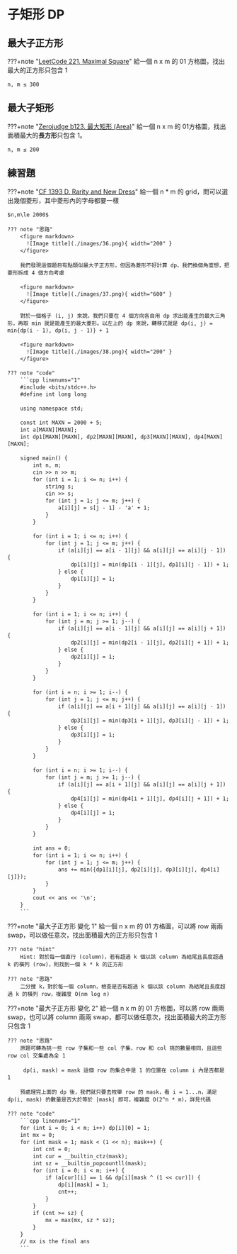 # 子矩形 DP

## 最大子正方形

???+note "[LeetCode 221. Maximal Square](https://leetcode.com/problems/maximal-square/)"
	給一個 n x m 的 01 方格圖，找出最大的正方形只包含 1
	
	n, m ≤ 300

## 最大子矩形

???+note "[Zerojudge b123. 最大矩形 (Area)](https://zerojudge.tw/ShowProblem?problemid=b123)"
	給一個 n x m 的 01方格圖，找出面積最大的**長方形**只包含 1。
	
	n, m ≤ 200

## 練習題

???+note "[CF 1393 D. Rarity and New Dress](https://codeforces.com/problemset/problem/1393/D)"
	給一個 n * m 的 grid，問可以選出幾個菱形，其中菱形內的字母都要一樣
	
	$n,m\le 2000$
	
	??? note "思路"
		<figure markdown>
          ![Image title](./images/36.png){ width="200" }
        </figure>
        
        我們發現這個題目有點類似最大子正方形，但因為菱形不好計算 dp，我們換個角度想，把菱形拆成 4 個方向考慮
        
        <figure markdown>
          ![Image title](./images/37.png){ width="600" }
        </figure>
        
        對於一個格子 (i, j) 來說，我們只要在 4 個方向各自用 dp 求出能產生的最大三角形，再取 min 就是能產生的最大菱形。以左上的 dp 來說，轉移式就是 dp(i, j) = min{dp(i - 1), dp(i, j - 1)} + 1
        
        <figure markdown>
          ![Image title](./images/38.png){ width="200" }
        </figure>
        
    ??? note "code"
    	```cpp linenums="1"
    	#include <bits/stdc++.h>
        #define int long long

        using namespace std;

        const int MAXN = 2000 + 5;
        int a[MAXN][MAXN];
        int dp1[MAXN][MAXN], dp2[MAXN][MAXN], dp3[MAXN][MAXN], dp4[MAXN][MAXN];

        signed main() {
            int n, m;
            cin >> n >> m;
            for (int i = 1; i <= n; i++) {
                string s;
                cin >> s;
                for (int j = 1; j <= m; j++) {
                    a[i][j] = s[j - 1] - 'a' + 1;
                }
            }

            for (int i = 1; i <= n; i++) {
                for (int j = 1; j <= m; j++) {
                    if (a[i][j] == a[i - 1][j] && a[i][j] == a[i][j - 1]) {
                        dp1[i][j] = min(dp1[i - 1][j], dp1[i][j - 1]) + 1;
                    } else {
                        dp1[i][j] = 1;
                    }
                }
            }

            for (int i = 1; i <= n; i++) {
                for (int j = m; j >= 1; j--) {
                    if (a[i][j] == a[i - 1][j] && a[i][j] == a[i][j + 1]) {
                        dp2[i][j] = min(dp2[i - 1][j], dp2[i][j + 1]) + 1;
                    } else {
                        dp2[i][j] = 1;
                    }
                }
            }

            for (int i = n; i >= 1; i--) {
                for (int j = 1; j <= m; j++) {
                    if (a[i][j] == a[i + 1][j] && a[i][j] == a[i][j - 1]) {
                        dp3[i][j] = min(dp3[i + 1][j], dp3[i][j - 1]) + 1;
                    } else {
                        dp3[i][j] = 1;
                    }
                }
            }

            for (int i = n; i >= 1; i--) {
                for (int j = m; j >= 1; j--) {
                    if (a[i][j] == a[i + 1][j] && a[i][j] == a[i][j + 1]) {
                        dp4[i][j] = min(dp4[i + 1][j], dp4[i][j + 1]) + 1;
                    } else {
                        dp4[i][j] = 1;
                    }
                }
            }

            int ans = 0;
            for (int i = 1; i <= n; i++) {
                for (int j = 1; j <= m; j++) {
                    ans += min({dp1[i][j], dp2[i][j], dp3[i][j], dp4[i][j]});
                }
            }
            cout << ans << '\n';
        }
    	```


???+note "最大子正方形 變化 1"
	給一個 n x m 的 01 方格圖，可以將 row 兩兩 swap，可以做任意次，找出面積最大的正方形只包含 1
	
	??? note "hint"
		Hint: 對於每一個直行 (column)，若有超過 k 個以該 column 為結尾且長度超過  k 的橫列 (row)，則找到一個 k * k 的正方形
		
	??? note "思路"
		二分搜 k，對於每一個 column，檢查是否有超過 k 個以該 column 為結尾且長度超過 k 的橫列 row，複雜度 O(nm log n)
		
???+note "最大子正方形 變化 2"
	給一個 n x m 的 01 方格圖，可以將 row 兩兩 swap，也可以將 column 兩兩 swap，都可以做任意次，找出面積最大的正方形只包含 1
	
	??? note "思路"
		原題可轉為挑一些 row 子集和一些 col 子集，row 和 col 挑的數量相同，且這些 row col 交集處為全 1
	
		 dp(i, mask) = mask 這個 row 的集合中是 1 的位置在 column i 內是否都是 1 
		 
		預處理完上面的 dp 後，我們就只要去枚舉 row 的 mask，看 i = 1...n，滿足 dp(i, mask) 的數量是否大於等於 |mask| 即可，複雜度 O(2^n * m)，詳見代碼
		
    ??? note "code"
    	```cpp linenums="1"
    	for (int i = 0; i < m; i++) dp[i][0] = 1;
        int mx = 0;
        for (int mask = 1; mask < (1 << n); mask++) {
            int cnt = 0;
            int cur = __builtin_ctz(mask);
            int sz = __builtin_popcountll(mask);
            for (int i = 0; i < m; i++) {
                if (a[cur][i] == 1 && dp[i][mask ^ (1 << cur)]) {
                    dp[i][mask] = 1;
                    cnt++;
                }
            }
            if (cnt >= sz) {
                mx = max(mx, sz * sz);
            }
        }
        // mx is the final ans
        ```